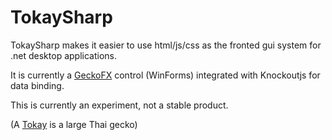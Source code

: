 TokaySharp
======================

TokaySharp makes it easier to use html/js/css as the fronted gui system for .net desktop applications.

It is currently a [GeckoFX](https://bitbucket.org/geckofx) control (WinForms) integrated with Knockoutjs for data binding.

This is currently an experiment, not a stable product.

(A [Tokay](http://en.wikipedia.org/wiki/Tokay_gecko) is a large Thai gecko)
